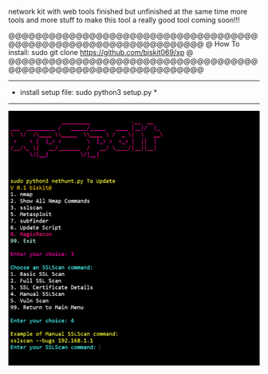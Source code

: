 network kit with web tools finished but unfinished at the same time more tools and more stuff to make this tool a really good tool coming soon!!!

@@@@@@@@@@@@@@@@@@@@@@@@@@@@@@@@@@@@@@@@@@@@@@@@@@@@@@@@@@@@@@@@@@
@ How To install: sudo git clone https://github.com/biskit069/xp @
@@@@@@@@@@@@@@@@@@@@@@@@@@@@@@@@@@@@@@@@@@@@@@@@@@@@@@@@@@@@@@@@@@

*********************************************
* install setup file: sudo python3 setup.py *
*********************************************


<img src="screenshot.png" alt="Main Menu Screenshot" width="600">

